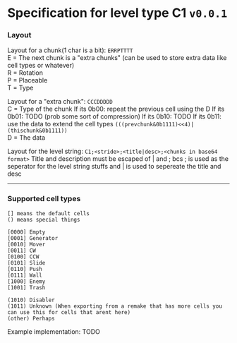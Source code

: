 # Specification for level type C1 `v0.0.1`

### Layout
Layout for a chunk(1 char is a bit): `ERRPTTTT`<br>
E = The next chunk is a "extra chunks" (can be used to store extra data like cell types or whatever)<br>
R = Rotation<br>
P = Placeable<br>
T = Type<br>

Layout for a "extra chunk": `CCCDDDDD`<br>
C = Type of the chunk
    If its 0b00: repeat the previous cell using the D
    If its 0b01: TODO (prob some sort of compression)
    If its 0b10: TODO
    If its 0b11: use the data to extend the cell types `(((prevchunk&0b1111)<<4)|(thischunk&0b1111))`<br>
D = The data<br>

Layout for the level string: `C1;<stride>;<title|desc>;<chunks in base64 format>`
Title and description must be escaped of | and ; bcs ; is used as the seperator for the level string stuffs and | is used to sepereate the title and desc

---
###  Supported cell types
```
[] means the default cells
() means special things

[0000] Empty
[0001] Generator
[0010] Mover
[0011] CW
[0100] CCW
[0101] Slide
[0110] Push
[0111] Wall
[1000] Enemy
[1001] Trash

(1010) Disabler
(1011) Unknown (When exporting from a remake that has more cells you can use this for cells that arent here)
(other) Perhaps
```

Example implementation: TODO

